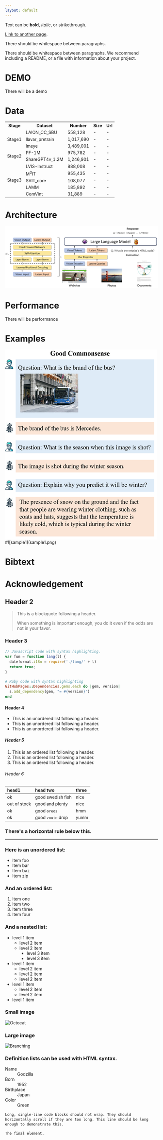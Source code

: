 ```yaml
---
layout: default
---
```


Text can be **bold**, _italic_, or ~~strikethrough~~.

[Link to another page](./another-page.html).

There should be whitespace between paragraphs.

There should be whitespace between paragraphs. We recommend including a README, or a file with information about your project.

# DEMO

There will be a demo

# Data

<table>
    <tr>
        <th>Stage</th><th>Dataset</th><th>Number</th><th>Size</th><th>Url</th>
    </tr>
    <tr>
        <td rowspan="3">Stage1</td><td>LAION_CC_SBU</td><td>558,128</td><td>-</td><td>-</td>
    </tr>
    <tr>
        <td>llavar_pretrain</td><td>1,017,690</td><td>-</td><td>-</td>
    </tr>
    <tr>
        <td>lmeye</td><td>3,489,001</td><td>-</td><td>-</td>
    </tr>
    <tr>
        <td rowspan="2">Stage2</td><td>PF-1M</td><td>975,782</td><td>-</td><td>-</td>
    </tr>
    <tr>
        <td>ShareGPT4v_1.2M</td><td>1,246,901</td><td>-</td><td>-</td>
    </tr>
    <tr>
        <td rowspan="5">Stage3</td><td>LVIS-Instruct</td><td>888,008</td><td>-</td><td>-</td>
    </tr>
    <tr>
        <td>M<SUP>3</SUP>IT</td><td>955,435</td><td>-</td><td>-</td>
    </tr>
    <tr>
        <td>SVIT_core</td><td>108,077</td><td>-</td><td>-</td>
    </tr>
    <tr>
        <td>LAMM</td><td>185,892</td><td>-</td><td>-</td>
    </tr>
    <tr>
        <td>ComVint</td><td>31,889</td><td>-</td><td>-</td>
    </tr>
</table>

# Architecture

![framework](archi.png)

# Performance

There will be performance

# Examples

<img src="./sample1.png" width = "500" alt="sample1" align=left />
#![sample1](sample1.png)

# Bibtext

# Acknowledgement


## Header 2

> This is a blockquote following a header.
>
> When something is important enough, you do it even if the odds are not in your favor.

### Header 3

```js
// Javascript code with syntax highlighting.
var fun = function lang(l) {
  dateformat.i18n = require('./lang/' + l)
  return true;
}
```

```ruby
# Ruby code with syntax highlighting
GitHubPages::Dependencies.gems.each do |gem, version|
  s.add_dependency(gem, "= #{version}")
end
```

#### Header 4

*   This is an unordered list following a header.
*   This is an unordered list following a header.
*   This is an unordered list following a header.

##### Header 5

1.  This is an ordered list following a header.
2.  This is an ordered list following a header.
3.  This is an ordered list following a header.

###### Header 6

| head1        | head two          | three |
|:-------------|:------------------|:------|
| ok           | good swedish fish | nice  |
| out of stock | good and plenty   | nice  |
| ok           | good `oreos`      | hmm   |
| ok           | good `zoute` drop | yumm  |

### There's a horizontal rule below this.

* * *

### Here is an unordered list:

*   Item foo
*   Item bar
*   Item baz
*   Item zip

### And an ordered list:

1.  Item one
1.  Item two
1.  Item three
1.  Item four

### And a nested list:

- level 1 item
  - level 2 item
  - level 2 item
    - level 3 item
    - level 3 item
- level 1 item
  - level 2 item
  - level 2 item
  - level 2 item
- level 1 item
  - level 2 item
  - level 2 item
- level 1 item

### Small image

![Octocat](https://github.githubassets.com/images/icons/emoji/octocat.png)

### Large image

![Branching](https://guides.github.com/activities/hello-world/branching.png)


### Definition lists can be used with HTML syntax.

<dl>
<dt>Name</dt>
<dd>Godzilla</dd>
<dt>Born</dt>
<dd>1952</dd>
<dt>Birthplace</dt>
<dd>Japan</dd>
<dt>Color</dt>
<dd>Green</dd>
</dl>

```
Long, single-line code blocks should not wrap. They should horizontally scroll if they are too long. This line should be long enough to demonstrate this.
```

```
The final element.
```

